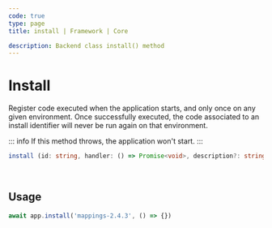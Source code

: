 ```yaml
---
code: true
type: page
title: install | Framework | Core

description: Backend class install() method
---
```


# Install

<SinceBadge version="2.12.0" />

Register code executed when the application starts, and only once on any given environment. Once successfully executed, the code associated to an install identifier will never be run again on that environment.

::: info
If this method throws, the application won't start.
:::
```ts
install (id: string, handler: () => Promise<void>, description?: string): void
```

<br/>

## Usage

```js
await app.install('mappings-2.4.3', () => {})
```
